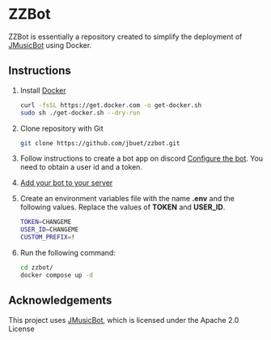 # ZZBot

ZZBot is essentially a repository created to simplify the deployment of [JMusicBot](https://github.com/jagrosh/MusicBot) using Docker.

## Instructions

1. Install [Docker](https://docs.docker.com/engine/)

    ```bash
    curl -fsSL https://get.docker.com -o get-docker.sh
    sudo sh ./get-docker.sh --dry-run
    ```

2. Clone repository with Git

    ```bash
    git clone https://github.com/jbuet/zzbot.git
    ```

3. Follow instructions to create a bot app on discord [Configure the bot](https://jmusicbot.com/setup/#3-configure-the-bot). You need to obtain a user id and a token.
4. [Add your bot to your server](https://jmusicbot.com/adding-your-bot/)
5. Create an environment variables file with the name **.env** and the following values. Replace the values of **TOKEN** and **USER_ID**.

    ```bash
    TOKEN=CHANGEME
    USER_ID=CHANGEME
    CUSTOM_PREFIX=!
    ```

6. Run the following command:

    ```bash
    cd zzbot/
    docker compose up -d
    ```

## Acknowledgements

This project uses [JMusicBot](https://github.com/jagrosh/MusicBot), which is licensed under the Apache 2.0 License
